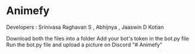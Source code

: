 # Animefy
Developers : Srinivasa Raghavan S , Abhijnya , Jaaswin D Kotian

Download both the files into a folder
Add your bot's token in the bot.py file
Run the bot.py file and upload a picture on Discord
"# Animefy" 
